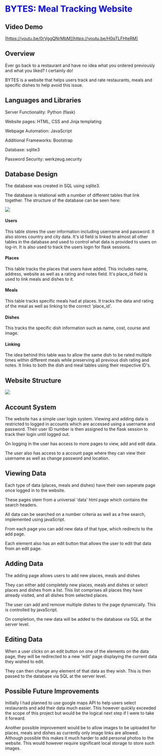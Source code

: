 # <span style="color:blue"> BYTES: Meal Tracking Website</span>

## **Video Demo**
[https://youtu.be/0rVggQNrMbM](https://youtu.be/H0qTLFHteRM)

## **Overview**
Ever go back to a restaurant and have no idea what you ordered previously and what you liked? I certainly do!

BYTES is a website that helps users track and rate restaurants, meals and specific dishes to help avoid this issue.

## **Languages and Libraries**

<p>Server Functionality: Python (flask)</p>
<p>Website pages: HTML, CSS and Jinja templating</p>
<p>Webpage Automation: JavaScript</p>
<p>Additional Frameworks: Bootstrap</p>
<p>Database: sqlite3</p>
<p>Password Security: werkzeug.security</p>

## **Database Design**
<p>The database was created in SQL using sqlite3.</p>
<p>The database is relational with a number of different tables that link together. The structure of the database can be seen
here:</p>

<img src="https://github.com/jonnymortemore/Bytes/assets/79447139/d7125d4e-0c12-4c9b-9588-f9f58c4ec89a">


#### Users
This table stores the user information including username and password. It also stores country and city data. It's id field is linked to almost all other tables in the database and used to control what data is provided to users on log-in. It is also used to track the users login for flask sessions.

#### Places
This table tracks the places that users have added. This includes name, address, website as well as a rating and notes field. It's place_id field is used to link meals and dishes to it.

#### Meals
This table tracks specific meals had at places. It tracks the data and rating of the meal as well as linking to the correct 'place_id'.

#### Dishes
This tracks the specific dish information such as name, cost, course and image.

#### Linking
The idea behind this table was to allow the same dish to be rated multiple times within different meals while preserving all previous dish rating and notes. It links to both the dish and meal tables using their respective ID's.

## **Website Structure**
<img src="https://github.com/jonnymortemore/Bytes/assets/79447139/7868a8da-2597-4f85-8bd4-05f25afdea4a">


## **Account System**
<p>The website has a simple user login system. Viewing and adding data is restricted to logged in accounts which are accessed using a username and password. Their user ID number is then assigned to the flask session to track their login until logged out.</p>
<p>On logging in the user has access to more pages to view, add and edit data.</p>
<p>The user also has access to a account page where they can view their username as well as change password and location. </p>



## **Viewing Data**
<p>Each type of data (places, meals and dishes) have their own seperate page once logged in to the website.</p>
<p>These pages stem from a universal 'data' html page which contains the search headers.</p>
<P>All data can be searched on a number criteria as well as a free search, implemented using javaScript.</p>
<p>From each page you can add new data of that type, which redirects to the add page.</p>
<p>Each element also has an edit button that allows the user to edit that data from an edit page. </p>


## **Adding Data**
<p>The adding page allows users to add new places, meals and dishes</p>
<p>They can either add completely new places, meals and dishes or select places and dishes from a list. This list comprises all places they have already visited, and all dishes from selected places.</p>
<p>The user can add and remove multiple dishes to the page dynamically. This is controlled by javaScript.</p>
<p>On completion, the new data will be added to the database via SQL at the server level. </p>

## **Editing Data**
<p>When a user clicks on an edit button on one of the elements on the data page, they will be redirected to a new 'edit' page displaying the current data they wished to edit.</p>
<p>They can then change any element of that data as they wish. This is then passed to the database via SQL at the server level. </p>

## **Possible Future Improvements**
Initially I had planned to use google maps API to help users select restaurants and add their data much easier. This however quickly exceeded the scope of this project but would be the logical next step if I were to take it forward.

Another possible improvement would be to allow images to be uploaded for places, meals and dishes as currently only image links are allowed. Although possible this makes it much harder to add personal photos to the website. This would however require significant local storage to store such images.


